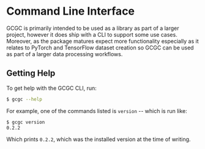 # Command Line Interface

GCGC is primarily intended to be used as a library as part of a larger project, however it does ship
with a CLI to support some use cases. Moreover, as the package matures expect more functionality
especially as it relates to PyTorch and TensorFlow dataset creation so GCGC can be used as part of a
larger data processing workflows.

## Getting Help

To get help with the GCGC CLI, run:

```sh
$ gcgc --help
```

For example, one of the commands listed is `version` -- which is run like:

```sh
$ gcgc version
0.2.2
```

Which prints `0.2.2`, which was the installed version at the time of writing.
